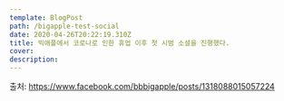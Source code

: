 ```yaml
---
template: BlogPost
path: /bigapple-test-social
date: 2020-04-26T20:22:19.310Z
title: 빅애플에서 코로나로 인한 휴업 이후 첫 시범 소셜을 진행했다.
cover: 
description:
---
```

출처: <https://www.facebook.com/bbbigapple/posts/1318088015057224>

